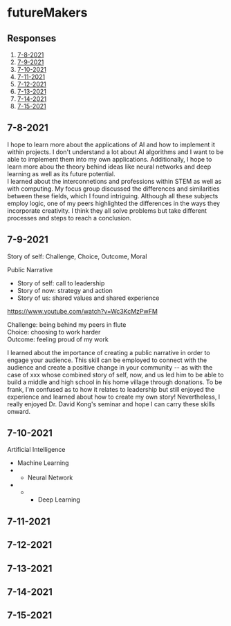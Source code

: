 # futureMakers

## Responses
1. [7-8-2021](#7-8)
2. [7-9-2021](#7-9)
3. [7-10-2021](#7-10)
4. [7-11-2021](#7-11)
5. [7-12-2021](#7-12)
6. [7-13-2021](#7-13)
7. [7-14-2021](#7-14)
8. [7-15-2021](#7-15)

<a name="7-8"></a>
## 7-8-2021              
I hope to learn more about the applications of AI and how to implement it within projects. I don't understand a lot about AI algorithms and I want to be able to implement them into my own applications. Additionally, I hope to learn more abou the theory behind ideas like neural networks and deep learning as well as its future potential.  
I learned about the interconnetions and professions within STEM as well as with computing. My focus group discussed the differences and similarities between these fields, which I found intriguing. Although all these subjects employ logic, one of my peers highlighted the differences in the ways they incorporate creativity. I think they all solve problems but take different processes and steps to reach a conclusion. 


<a name="7-9"></a>
## 7-9-2021
Story of self: Challenge, Choice, Outcome, Moral  

Public Narrative
- Story of self: call to leadership
- Story of now: strategy and action
- Story of us: shared values and shared experience

https://www.youtube.com/watch?v=Wc3KcMzPwFM

Challenge: being behind my peers in flute  
Choice: choosing to work harder  
Outcome: feeling proud of my work  

I learned about the importance of creating a public narrative in order to engage your audience. This skill can be employed to connect with the audience and create a positive change in your community -- as with the case of xxx whose combined story of self, now, and us led him to be able to build a middle and high school in his home village through donations. To be frank, I'm confused as to how it relates to leadership but still enjoyed the experience and learned about how to create my own story! Nevertheless, I really enjoyed Dr. David Kong's seminar and hope I can carry these skills onward.


<a name="7-10"></a>
## 7-10-2021     
Artificial Intelligence
- Machine Learning  
- - Neural Network
- - - Deep Learning


<a name="7-11"></a>
## 7-11-2021   


<a name="7-12"></a>
## 7-12-2021     


<a name="7-13"></a>
## 7-13-2021     


<a name="7-14"></a>
## 7-14-2021     


<a name="7-15"></a>
## 7-15-2021     
